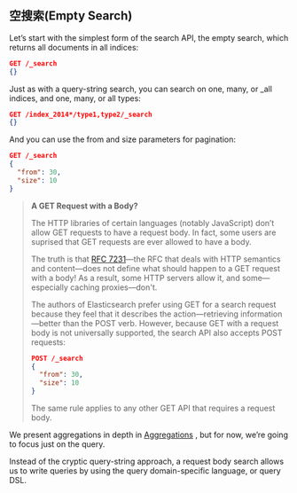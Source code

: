 ## 空搜索(Empty Search) ##

Let’s start with the simplest form of the search API, the empty search, which returns all documents in all indices:

```json
GET /_search
{}
```

Just as with a query-string search, you can search on one, many, or _all indices, and one, many, or all types:

```json
GET /index_2014*/type1,type2/_search
{}
```

And you can use the from and size parameters for pagination:

```json
GET /_search
{
  "from": 30,
  "size": 10
}
```

> **A GET Request with a Body?**
> 
> The HTTP libraries of certain languages (notably JavaScript) don’t allow GET requests to have a request body. In fact, some users are suprised that GET requests are ever allowed to have a body.
> 
> The truth is that [RFC 7231](http://tools.ietf.org/html/rfc7231#page-24)—the RFC that deals with HTTP semantics and content—does not define what should happen to a GET request with a body! As a result, some HTTP servers allow it, and some—especially caching proxies—don't.
> 
> The authors of Elasticsearch prefer using GET for a search request because they feel that it describes the action—retrieving information—better than the POST verb. However, because GET with a request body is not universally supported, the search API also accepts POST requests:
> 
> ```json
> POST /_search
> {
>   "from": 30,
>   "size": 10
> }
> ```
> 
> The same rule applies to any other GET API that requires a request body.

We present aggregations in depth in [Aggregations](http://www.elasticsearch.org/guide/en/elasticsearch/guide/current/aggregations.html) , but for now, we’re going to focus just on the query.

Instead of the cryptic query-string approach, a request body search allows us to write queries by using the query domain-specific language, or query DSL.
